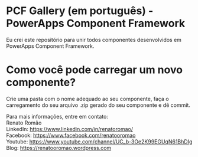 # PCF Gallery (em português) - PowerApps Component Framework
Eu crei este repositório para unir todos componentes desenvolvidos em PowerApps Component Framework.

# Como você pode carregar um novo componente?
Crie uma pasta com o nome adequado ao seu componente, faça o carregamento do seu arquivo .zip gerado do seu componente e dê commit.


Para mais informações, entre em contato:<br>
Renato Romão<br>
LinkedIn: https://www.linkedin.com/in/renatoromao/<br>
Facebook: https://www.facebook.com/renatooromao<br>
Youtube: https://www.youtube.com/channel/UC_b-3Oe2K99EGUqN61BhDIg<br>
Blog: https://renatooromao.wordpress.com<br>
